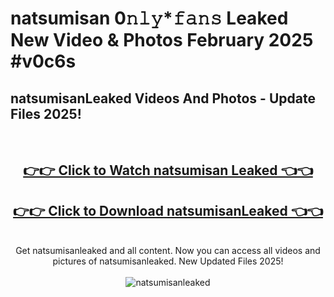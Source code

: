 # natsumisan 0𝚗𝚕𝚢*𝚏𝚊𝚗𝚜 Leaked New Video & Photos February 2025 #v0c6s

<h2>natsumisanLeaked Videos And Photos - Update Files 2025!</h2>
<br>
<div align="center">
<h2><a href="https://mediaupload.pro?title=natsumisan&ref=11F" rel="nofollow">👉👉 Click to Watch natsumisan Leaked 👈👈</a></h2>
<h2><a href="https://mediaupload.pro?title=natsumisan&ref=11F" rel="nofollow">👉👉 Click to Download natsumisanLeaked 👈👈</a></h2>
<br>
Get natsumisanleaked and all content. Now you can access all videos and pictures of natsumisanleaked. New Updated Files 2025!
<br>
<br>
<a href="https://mediaupload.pro?title=natsumisan&ref=11F" rel="nofollow" data-target="animated-image.originalLink"><img src="https://i.ibb.co/Gkj2r4b/banner.png" alt="natsumisanleaked" style="max-width: 100%; display: inline-block;" data-target="animated-image.originalImage"></a>
</div>
<br>

